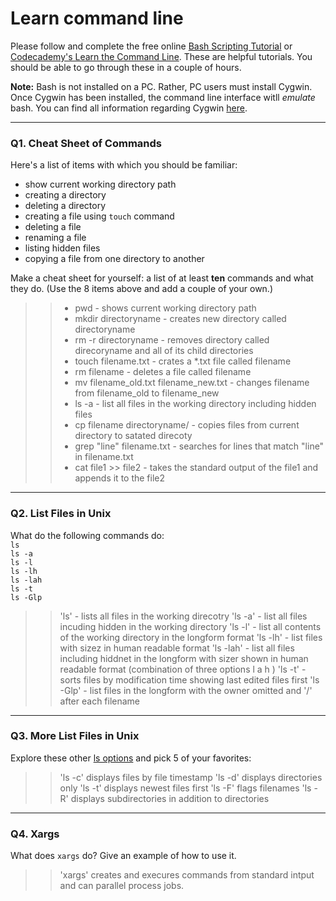 # Learn command line

Please follow and complete the free online [Bash Scripting Tutorial](https://ryanstutorials.net/bash-scripting-tutorial/) or [Codecademy's Learn the Command Line](https://www.codecademy.com/learn/learn-the-command-line). These are helpful tutorials. You should be able to go through these in a couple of hours.

**Note:** Bash is not installed on a PC. Rather, PC users must install Cygwin. Once Cygwin has been installed, the command line interface witll _emulate_ bash. You can find all information regarding Cygwin [here](https://www.cygwin.com/).

---

### Q1.  Cheat Sheet of Commands  

Here's a list of items with which you should be familiar:  
* show current working directory path
* creating a directory
* deleting a directory
* creating a file using `touch` command
* deleting a file
* renaming a file
* listing hidden files
* copying a file from one directory to another

Make a cheat sheet for yourself: a list of at least **ten** commands and what they do.  (Use the 8 items above and add a couple of your own.)  

> > * pwd - shows current working directory path
> > * mkdir directoryname - creates new directory called directoryname
> > * rm -r directoryname - removes directory called direcoryname and all of its child directories
> > * touch filename.txt - crates a *.txt file called filename
> > * rm filename - deletes a file called filename
> > * mv filename_old.txt filename_new.txt - changes filename from filename_old to filename_new
> > * ls -a - list all files in the working directory including hidden files
> > * cp filename directoryname/ - copies files from current directory to satated direcoty
> > * grep "line" filename.txt - searches for lines that match "line" in filename.txt
> > * cat file1 >> file2 - takes the standard output of the file1 and appends it to the file2 

---

### Q2.  List Files in Unix   

What do the following commands do:  
`ls`  
`ls -a`  
`ls -l`  
`ls -lh`  
`ls -lah`  
`ls -t`  
`ls -Glp`  

> > 'ls' - lists all files in the working direcotry
> > 'ls -a' - list all files incuding hidden in the working directory
> > 'ls -l' - list all contents of the working directory in the longform format
> > 'ls -lh' - list files with sizez in human readable format
> > 'ls -lah' - list all files including hiddnet in the longform with sizer shown in human readable format (combination of three options l a h )
> > 'ls -t' - sorts files by modification time showing last edited files first
> > 'ls -Glp' - list files in the longform with the owner omitted and '/' after each filename


---

### Q3.  More List Files in Unix  

Explore these other [ls options](http://www.techonthenet.com/unix/basic/ls.php) and pick 5 of your favorites:

> > 'ls -c' displays files by file timestamp
> > 'ls -d' displays directories only
> > 'ls -t' displays newest files first
> > 'ls -F' flags filenames
> > 'ls -R' displays subdirectories in addition to directories

---

### Q4.  Xargs   

What does `xargs` do? Give an example of how to use it.

> > 'xargs' creates and execures commands from standard intput and can parallel process jobs. 

 

